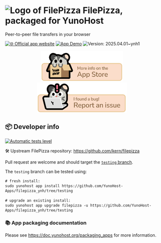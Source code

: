 <!--
N.B.: This README was automatically generated by <https://github.com/YunoHost/apps_tools/blob/main/readme_generator>
It shall NOT be edited by hand.
-->

<h1>
  <img src="https://raw.githubusercontent.com/YunoHost/apps/master/logos/filepizza.png" width="32px" alt="Logo of FilePizza">
  FilePizza, packaged for YunoHost
</h1>

Peer-to-peer file transfers in your browser

[![🌐 Official app website](https://img.shields.io/badge/Official_app_website-darkgreen?style=for-the-badge)](https://file.pizza/)
[![App Demo](https://img.shields.io/badge/App_Demo-blue?style=for-the-badge)](https://file.pizza/)
![Version: 2025.04.01~ynh1](https://img.shields.io/badge/Version-2025.04.01~ynh1-rgba(0,150,0,1)?style=for-the-badge)

<div align="center">
<a href="https://apps.yunohost.org/app/filepizza"><img height="100px" src="https://github.com/YunoHost/yunohost-artwork/raw/refs/heads/main/badges/neopossum-badges/badge_more_info_on_the_appstore.svg"/></a>
<a href="https://github.com/YunoHost-Apps/filepizza_ynh/issues"><img height="100px" src="https://github.com/YunoHost/yunohost-artwork/raw/refs/heads/main/badges/neopossum-badges/badge_report_an_issue.svg"/></a>
</div>

## 📦 Developer info

[![Automatic tests level](https://apps.yunohost.org/badge/cilevel/filepizza)](https://ci-apps.yunohost.org/ci/apps/filepizza/)

🛠️ Upstream FilePizza repository: <https://github.com/kern/filepizza>

Pull request are welcome and should target the [`testing` branch](https://github.com/YunoHost-Apps/filepizza_ynh/tree/testing).

The `testing` branch can be tested using:
```
# fresh install:
sudo yunohost app install https://github.com/YunoHost-Apps/filepizza_ynh/tree/testing

# upgrade an existing install:
sudo yunohost app upgrade filepizza -u https://github.com/YunoHost-Apps/filepizza_ynh/tree/testing
```

### 📚 App packaging documentation

Please see <https://doc.yunohost.org/packaging_apps> for more information.